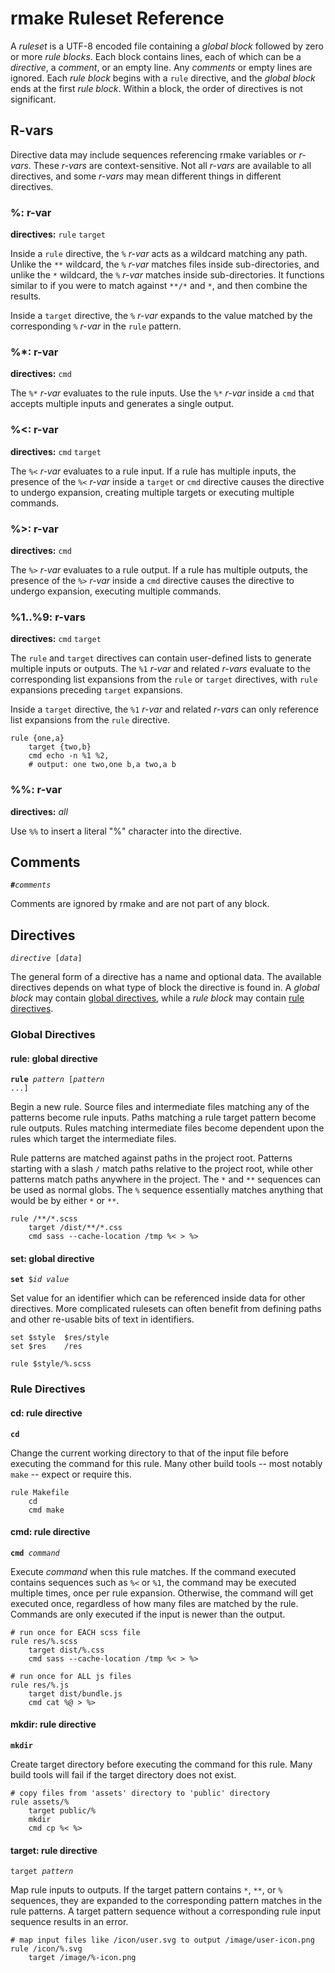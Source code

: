 rmake Ruleset Reference
=======================
A *ruleset* is a UTF-8 encoded file containing a *global block* followed by
zero or more *rule blocks*.  Each block contains lines, each of which can be a
*directive*, a *comment*, or an empty line.  Any *comments* or empty lines are
ignored.  Each *rule block* begins with a `rule` directive, and the *global
block* ends at the first *rule block*.  Within a block, the order of directives
is not significant.

R-vars
------
Directive data may include sequences referencing rmake variables or *r-vars*.
These *r-vars* are context-sensitive.  Not all *r-vars* are available to all
directives, and some *r-vars* may mean different things in different directives.

### %: r-var
**directives:** `rule` `target`

Inside a `rule` directive, the `%` *r-var* acts as a wildcard matching any path.
Unlike the `**` wildcard, the `%` *r-var* matches files inside sub-directories,
and unlike the `*` wildcard, the `%` *r-var* matches inside sub-directories.  It
functions similar to if you were to match against `**/*` and `*`, and then
combine the results.

Inside a `target` directive, the `%` *r-var* expands to the value matched by the
corresponding `%` *r-var* in the `rule` pattern.

### %*: r-var
**directives:** `cmd`

The `%*` *r-var* evaluates to the rule inputs.  Use the `%*` *r-var* inside a
`cmd` that accepts multiple inputs and generates a single output.

### %<: r-var
**directives:** `cmd` `target`

The `%<` *r-var* evaluates to a rule input.  If a rule has multiple inputs, the
presence of the `%<` *r-var* inside a `target` or `cmd` directive causes the
directive to undergo expansion, creating multiple targets or executing multiple
commands.

### %>: r-var
**directives:** `cmd`

The `%>` *r-var* evaluates to a rule output.  If a rule has multiple outputs,
the presence of the `%>` *r-var* inside a `cmd` directive causes the directive
to undergo expansion, executing multiple commands.

### %1..%9: r-vars
**directives:** `cmd` `target`

The `rule` and `target` directives can contain user-defined lists to generate
multiple inputs or outputs.  The `%1` *r-var* and related *r-vars* evaluate to
the corresponding list expansions from the `rule` or `target` directives, with
`rule` expansions preceding `target` expansions.

Inside a `target` directive, the `%1` *r-var* and related *r-vars* can only
reference list expansions from the `rule` directive.

```
rule {one,a}
    target {two,b}
    cmd echo -n %1 %2,
    # output: one two,one b,a two,a b
```

### %%: r-var
**directives:** *all*

Use `%%` to insert a literal "%" character into the directive.

Comments
--------
<code><strong>#</strong><var>comments</var></code>

Comments are ignored by rmake and are not part of any block.

Directives
----------
<code><var>directive</var> [<var>data</var>]</code>

The general form of a directive has a name and optional data.  The available
directives depends on what type of block the directive is found in.  A *global
block* may contain [global directives](#global-directives), while a *rule block*
may contain [rule directives](#rule-directives).

### Global Directives

#### rule: global directive
<code><strong>rule</strong> <var>pattern</var> [<var>pattern</var> ...]</code>

Begin a new rule.  Source files and intermediate files matching any of the
patterns become rule inputs.  Paths matching a rule target pattern become rule
outputs.  Rules matching intermediate files become dependent upon the rules
which target the intermediate files.

Rule patterns are matched against paths in the project root.  Patterns starting
with a slash `/` match paths relative to the project root, while other patterns
match paths anywhere in the project.  The `*` and `**` sequences can be used as
normal globs.  The `%` sequence essentially matches anything that would be by
either `*` or `**`.

```
rule /**/*.scss
    target /dist/**/*.css
    cmd sass --cache-location /tmp %< > %>
```

#### set: global directive
<code><strong>set</strong> $<var>id</var> <var>value</var></code>

Set value for an identifier which can be referenced inside data for other
directives.  More complicated rulesets can often benefit from defining paths
and other re-usable bits of text in identifiers.

```
set $style  $res/style
set $res    /res

rule $style/%.scss
```

### Rule Directives

#### cd: rule directive
<code><strong>cd</strong></code>

Change the current working directory to that of the input file before executing
the command for this rule.  Many other build tools -- most notably `make` --
expect or require this.

```
rule Makefile
    cd
    cmd make
```

#### cmd: rule directive
<code><strong>cmd</strong> <var>command</var></code>

Execute *command* when this rule matches.  If the command executed contains
sequences such as `%<` or `%1`, the command may be executed multiple times, once
per rule expansion.  Otherwise, the command will get executed once, regardless
of how many files are matched by the rule.  Commands are only executed if the
input is newer than the output.

```
# run once for EACH scss file
rule res/%.scss
    target dist/%.css
    cmd sass --cache-location /tmp %< > %>

# run once for ALL js files
rule res/%.js
    target dist/bundle.js
    cmd cat %@ > %>
```

#### mkdir: rule directive
<code><strong>mkdir</strong></code>

Create target directory before executing the command for this rule.  Many build
tools will fail if the target directory does not exist.

```
# copy files from 'assets' directory to 'public' directory
rule assets/%
    target public/%
    mkdir
    cmd cp %< %>
```

#### target: rule directive
<code><string>target</strong> <var>pattern</var></code>

Map rule inputs to outputs.  If the target pattern contains `*`, `**`, or `%`
sequences, they are expanded to the corresponding pattern matches in the rule
patterns.  A target pattern sequence without a corresponding rule input sequence
results in an error.

```
# map input files like /icon/user.svg to output /image/user-icon.png
rule /icon/%.svg
    target /image/%-icon.png
```
